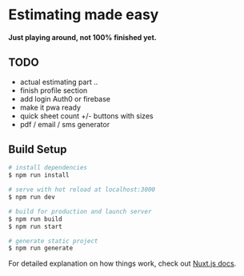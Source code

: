 # Estimating made easy

#### Just playing around, not 100% finished yet.

## TODO
- actual estimating part .. 
- finish profile section
- add login Auth0 or firebase
- make it pwa ready
- quick sheet count +/- buttons with sizes
- pdf / email / sms generator


## Build Setup

``` bash
# install dependencies
$ npm run install

# serve with hot reload at localhost:3000
$ npm run dev

# build for production and launch server
$ npm run build
$ npm run start

# generate static project
$ npm run generate
```

For detailed explanation on how things work, check out [Nuxt.js docs](https://nuxtjs.org).
